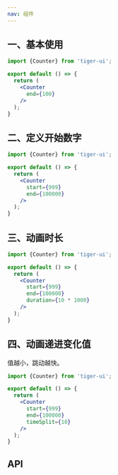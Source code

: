 ```yaml
---
nav: 组件
---
```


## 一、基本使用
```jsx
import {Counter} from 'tiger-ui';

export default () => {
  return (
    <Counter
      end={100}
    />
  );
}
```

## 二、定义开始数字
```jsx
import {Counter} from 'tiger-ui';

export default () => {
  return (
    <Counter
      start={999}
      end={100000}
    />
  );
}
```

## 三、动画时长
```jsx
import {Counter} from 'tiger-ui';

export default () => {
  return (
    <Counter
      start={999}
      end={100000}
      duration={10 * 1000}
    />
  );
}
```

## 四、动画递进变化值
值越小，跳动越快。
```jsx
import {Counter} from 'tiger-ui';

export default () => {
  return (
    <Counter
      start={999}
      end={100000}
      timeSplit={10}
    />
  );
}
```

## API
<API id="Counter"></API>
